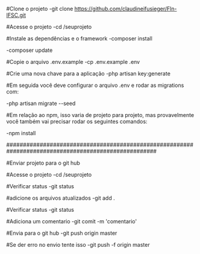 #Clone o projeto
-git clone https://github.com/claudineifusieger/Fln-IFSC.git

#Acesse o projeto
-cd /seuprojeto

#Instale as dependências e o framework
-composer install 

-composer update

#Copie o arquivo .env.example
-cp .env.example .env

#Crie uma nova chave para a aplicação
-php artisan key:generate

#Em seguida você deve configurar o arquivo .env e rodar as migrations com:

-php artisan migrate --seed

#Em relação ao npm, isso varia de projeto para projeto, mas provavelmente você também vai precisar rodar os seguintes comandos:

-npm install

#####################################################################################################

#Enviar projeto para o git hub

#Acesse o projeto
-cd /seuprojeto

#Verificar status
-git status

#adicione os arquivos atualizados
-git add .

#Verificar status
-git status

#Adiciona um comentario
-git comit -m 'comentario'

#Envia para o git hub
-git push origin master   

#Se der erro no envio tente isso
-git push -f origin master